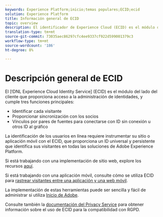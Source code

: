 ```yaml
---
keywords: Experience Platform;inicio;temas populares;ECID;ecid
solution: Experience Platform
title: Información general de ECID
topic: overview
description: El identificador de Experience Cloud (ECID) es el módulo del lado del cliente que proporciona acceso a la administración de identidades, y que cumple tres funciones principales.
translation-type: tm+mt
source-git-commit: 73035aec86297cfc4ee9337cf922d599001379c3
workflow-type: tm+mt
source-wordcount: '186'
ht-degree: 8%

---
```



# Descripción general de ECID

El [!DNL Experience Cloud Identity Service] (ECID) es el módulo del lado del cliente que proporciona acceso a la administración de identidades, y cumple tres funciones principales:

- Identificar cada visitante
- Proporcionar sincronización con los socios
- Vínculos por pares de fuentes para conectarse con ID sin conexión u otros ID al gráfico

La identificación de los usuarios en línea requiere instrumentar su sitio o aplicación móvil con el ECID, que proporciona un ID universal y persistente que identifica sus visitantes en todas las soluciones de Adobe Experience Platform.

Si está trabajando con una implementación de sitio web, explore los recursos [aquí](https://docs.adobe.com/content/help/es-ES/id-service/using/home.html).

Si está trabajando con una aplicación móvil, consulte cómo se utiliza ECID para [rastrear visitantes entre una aplicación y una web móvil](https://docs.adobe.com/content/help/en/mobile-services/ios/sdk-reference-ios/hybrid-app.html).

La implementación de estas herramientas puede ser sencilla y fácil de administrar si utiliza [Inicio de Adobe](https://docs.adobe.com/content/help/es-ES/launch/using/overview.html).

Consulte también la [documentación del Privacy Service](../privacy-service/identity-data.md) para obtener información sobre el uso de ECID para la compatibilidad con RGPD.

